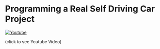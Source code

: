 # Programming a Real Self Driving Car Project



<p align="center">

[![Youtube](http://img.youtube.com/vi/9qB6OQQb_co/0.jpg)](https://www.youtube.com/watch?v=9qB6OQQb_co "Capstone")

  (click to see Youtube Video)
</p>